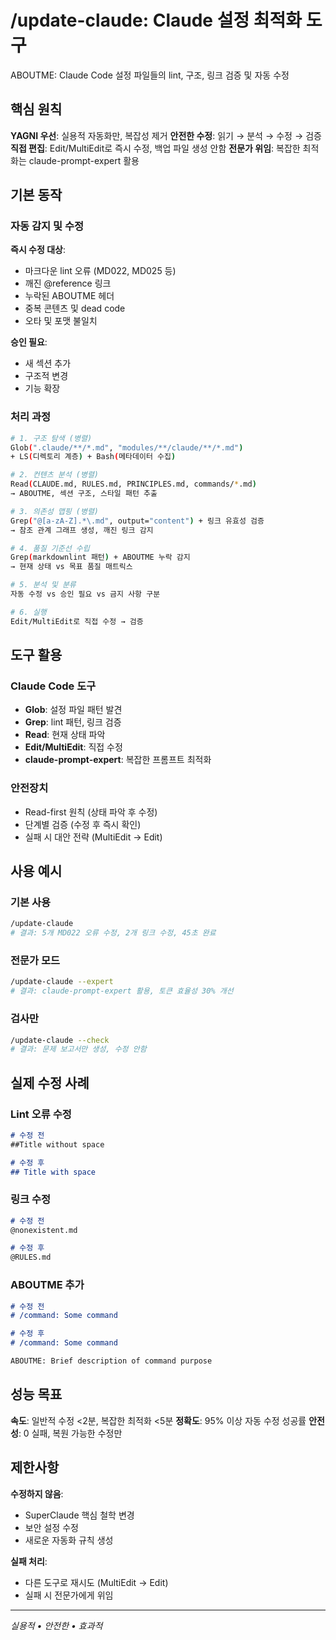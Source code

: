 # /update-claude: Claude 설정 최적화 도구

ABOUTME: Claude Code 설정 파일들의 lint, 구조, 링크 검증 및 자동 수정

## 핵심 원칙

**YAGNI 우선**: 실용적 자동화만, 복잡성 제거
**안전한 수정**: 읽기 → 분석 → 수정 → 검증
**직접 편집**: Edit/MultiEdit로 즉시 수정, 백업 파일 생성 안함
**전문가 위임**: 복잡한 최적화는 claude-prompt-expert 활용

## 기본 동작

### 자동 감지 및 수정

**즉시 수정 대상**:

- 마크다운 lint 오류 (MD022, MD025 등)
- 깨진 @reference 링크
- 누락된 ABOUTME 헤더
- 중복 콘텐츠 및 dead code
- 오타 및 포맷 불일치

**승인 필요**:

- 새 섹션 추가
- 구조적 변경
- 기능 확장

### 처리 과정

```bash
# 1. 구조 탐색 (병렬)
Glob(".claude/**/*.md", "modules/**/claude/**/*.md")
+ LS(디렉토리 계층) + Bash(메타데이터 수집)

# 2. 컨텐츠 분석 (병렬)
Read(CLAUDE.md, RULES.md, PRINCIPLES.md, commands/*.md)
→ ABOUTME, 섹션 구조, 스타일 패턴 추출

# 3. 의존성 맵핑 (병렬)  
Grep("@[a-zA-Z].*\.md", output="content") + 링크 유효성 검증
→ 참조 관계 그래프 생성, 깨진 링크 감지

# 4. 품질 기준선 수립
Grep(markdownlint 패턴) + ABOUTME 누락 감지
→ 현재 상태 vs 목표 품질 매트릭스

# 5. 분석 및 분류
자동 수정 vs 승인 필요 vs 금지 사항 구분

# 6. 실행
Edit/MultiEdit로 직접 수정 → 검증
```

## 도구 활용

### Claude Code 도구

- **Glob**: 설정 파일 패턴 발견
- **Grep**: lint 패턴, 링크 검증
- **Read**: 현재 상태 파악
- **Edit/MultiEdit**: 직접 수정
- **claude-prompt-expert**: 복잡한 프롬프트 최적화

### 안전장치

- Read-first 원칙 (상태 파악 후 수정)
- 단계별 검증 (수정 후 즉시 확인)
- 실패 시 대안 전략 (MultiEdit → Edit)

## 사용 예시

### 기본 사용

```bash
/update-claude
# 결과: 5개 MD022 오류 수정, 2개 링크 수정, 45초 완료
```

### 전문가 모드

```bash
/update-claude --expert
# 결과: claude-prompt-expert 활용, 토큰 효율성 30% 개선
```

### 검사만

```bash
/update-claude --check  
# 결과: 문제 보고서만 생성, 수정 안함
```

## 실제 수정 사례

### Lint 오류 수정

```markdown
# 수정 전
##Title without space

# 수정 후  
## Title with space
```

### 링크 수정

```markdown
# 수정 전
@nonexistent.md

# 수정 후
@RULES.md
```

### ABOUTME 추가

```markdown
# 수정 전
# /command: Some command

# 수정 후
# /command: Some command

ABOUTME: Brief description of command purpose
```

## 성능 목표

**속도**: 일반적 수정 <2분, 복잡한 최적화 <5분
**정확도**: 95% 이상 자동 수정 성공률
**안전성**: 0 실패, 복원 가능한 수정만

## 제한사항

**수정하지 않음**:

- SuperClaude 핵심 철학 변경
- 보안 설정 수정  
- 새로운 자동화 규칙 생성

**실패 처리**:

- 다른 도구로 재시도 (MultiEdit → Edit)
- 실패 시 전문가에게 위임

---
*실용적 • 안전한 • 효과적*
